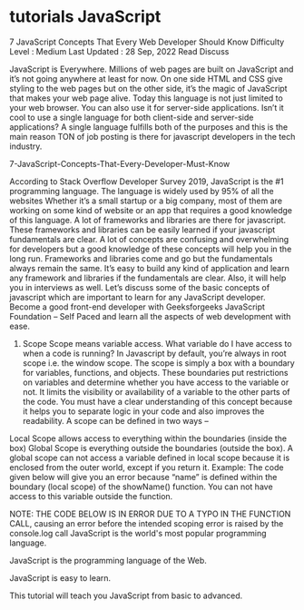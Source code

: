 # tutorials JavaScript
7 JavaScript Concepts That Every Web Developer Should Know
Difficulty Level : Medium
Last Updated : 28 Sep, 2022
Read
Discuss

JavaScript is Everywhere. Millions of web pages are built on JavaScript and it’s not going anywhere at least for now. On one side HTML and CSS give styling to the web pages but on the other side, it’s the magic of JavaScript that makes your web page alive. Today this language is not just limited to your web browser. You can also use it for server-side applications. Isn’t it cool to use a single language for both client-side and server-side applications? A single language fulfills both of the purposes and this is the main reason TON of job posting is there for javascript developers in the tech industry. 
 

7-JavaScript-Concepts-That-Every-Developer-Must-Know

According to Stack Overflow Developer Survey 2019, JavaScript is the #1 programming language. The language is widely used by 95% of all the websites Whether it’s a small startup or a big company, most of them are working on some kind of website or an app that requires a good knowledge of this language. A lot of frameworks and libraries are there for javascript. These frameworks and libraries can be easily learned if your javascript fundamentals are clear. A lot of concepts are confusing and overwhelming for developers but a good knowledge of these concepts will help you in the long run. Frameworks and libraries come and go but the fundamentals always remain the same. It’s easy to build any kind of application and learn any framework and libraries if the fundamentals are clear. Also, it will help you in interviews as well. Let’s discuss some of the basic concepts of javascript which are important to learn for any JavaScript developer. Become a good front-end developer with Geeksforgeeks JavaScript Foundation – Self Paced and learn all the aspects of web development with ease. 

1. Scope
Scope means variable access. What variable do I have access to when a code is running? In Javascript by default, you’re always in root scope i.e. the window scope. The scope is simply a box with a boundary for variables, functions, and objects. These boundaries put restrictions on variables and determine whether you have access to the variable or not. It limits the visibility or availability of a variable to the other parts of the code. You must have a clear understanding of this concept because it helps you to separate logic in your code and also improves the readability. A scope can be defined in two ways –
 


Local Scope allows access to everything within the boundaries (inside the box)
Global Scope is everything outside the boundaries (outside the box). A global scope can not access a variable defined in local scope because it is enclosed from the outer world, except if you return it.
Example: The code given below will give you an error because “name” is defined within the boundary (local scope) of the showName() function. You can not have access to this variable outside the function. 

NOTE: THE CODE BELOW IS IN ERROR DUE TO A TYPO IN THE FUNCTION CALL, causing an error before the intended scoping error is raised by the console.log call
 JavaScript is the world's most popular programming language.

JavaScript is the programming language of the Web.

JavaScript is easy to learn.

This tutorial will teach you JavaScript from basic to advanced.
